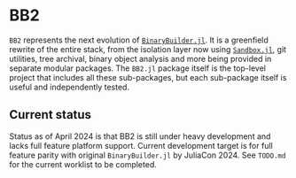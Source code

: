 # BB2

`BB2` represents the next evolution of [`BinaryBuilder.jl`](https://github.com/JuliaPackaging/BinaryBuilder.jl).
It is a greenfield rewrite of the entire stack, from the isolation layer now using [`Sandbox.jl`](https://github.com/staticfloat/Sandbox.jl), git utilities, tree archival, binary object analysis and more being provided in separate modular packages.
The `BB2.jl` package itself is the top-level project that includes all these sub-packages, but each sub-package itself is useful and independently tested.

## Current status

Status as of April 2024 is that BB2 is still under heavy development and lacks full feature platform support.
Current development target is for full feature parity with original `BinaryBuilder.jl` by JuliaCon 2024.
See `TODO.md` for the current worklist to be completed.
